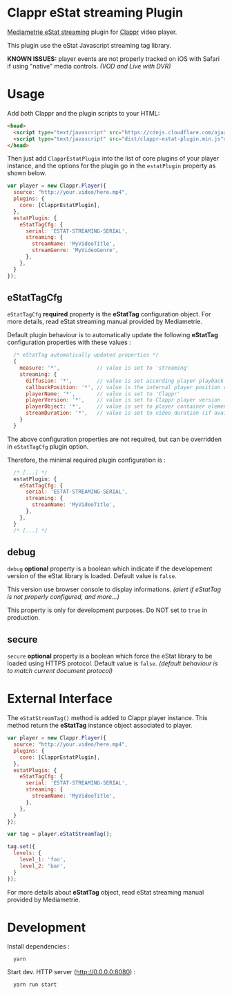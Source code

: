 # Clappr eStat streaming Plugin

[Mediametrie eStat streaming](http://www.mediametrie-estat.com/estatstreaming/) plugin for [Clappr](https://github.com/clappr/clappr) video player.

This plugin use the eStat Javascript streaming tag library.

__KNOWN ISSUES:__ player events are not properly tracked on iOS with Safari if using "native" media controls. _(VOD and Live with DVR)_

# Usage

Add both Clappr and the plugin scripts to your HTML:

```html
<head>
  <script type="text/javascript" src="https://cdnjs.cloudflare.com/ajax/libs/clappr/0.2.66/clappr.min.js"></script>
  <script type="text/javascript" src="dist/clappr-estat-plugin.min.js"></script>
</head>
```

Then just add `ClapprEstatPlugin` into the list of core plugins of your player instance, and the options for the plugin go in the `estatPlugin` property as shown below.

```javascript
var player = new Clappr.Player({
  source: "http://your.video/here.mp4",
  plugins: {
    core: [ClapprEstatPlugin],
  },
  estatPlugin: {
    eStatTagCfg: {
      serial: 'ESTAT-STREAMING-SERIAL',
      streaming: {
        streamName: 'MyVideoTitle',
        streamGenre: 'MyVideoGenre',
      },
    },
  }
});
```

## eStatTagCfg

`eStatTagCfg` __required__ property is the __eStatTag__ configuration object. For more details, read eStat streaming manual provided by Mediametrie.

Default plugin behaviour is to automatically update the following __eStatTag__ configuration properties with these values :

```javascript
  /* eStatTag automatically updated properties */
  {
    measure: '*',            // value is set to 'streaming'
    streaming: {
      diffusion: '*',        // value is set according player playback type ('live', 'replay' or 'timeshifting')
      callbackPosition: '*', // value is the internal player position callback function
      playerName: '*',       // value is set to 'Clappr'
      playerVersion: '*',    // value is set to Clappr player version
      playerObject: '*',     // value is set to player container element
      streamDuration: '*',   // value is set to video duration (if available, otherwise is not set)
    }
  }
```

The above configuration properties are not required, but can be overridden in `eStatTagCfg` plugin option.

Therefore, the minimal required plugin configuration is :

```javascript
  /* [...] */
  estatPlugin: {
    eStatTagCfg: {
      serial: 'ESTAT-STREAMING-SERIAL',
      streaming: {
        streamName: 'MyVideoTitle',
      },
    },
  }
  /* [...] */
```

## debug

`debug` __optional__ property is a boolean which indicate if the developement version of the eStat library is loaded. Default value is `false`.

This version use browser console to display informations. _(alert if eStatTag is not properly configured, and more...)_

This property is only for development purposes. Do NOT set to `true` in production.

## secure

`secure` __optional__ property is a boolean which force the eStat library to be loaded using HTTPS protocol. Default value is `false`. _(default behaviour is to match current document protocol)_

# External Interface

The `eStatStreamTag()` method is added to Clappr player instance. This method return the __eStatTag__ instance object associated to player.

```javascript
var player = new Clappr.Player({
  source: "http://your.video/here.mp4",
  plugins: {
    core: [ClapprEstatPlugin],
  },
  estatPlugin: {
    eStatTagCfg: {
      serial: 'ESTAT-STREAMING-SERIAL',
      streaming: {
        streamName: 'MyVideoTitle',
      },
    },
  }
});

var tag = player.eStatStreamTag();

tag.set({
  levels: {
    level_1: 'foo',
    level_2: 'bar',
  }
});
```

For more details about __eStatTag__ object, read eStat streaming manual provided by Mediametrie.

# Development

Install dependencies :

```shell
  yarn
```

Start dev. HTTP server (http://0.0.0.0:8080) :

```shell
  yarn run start
```
